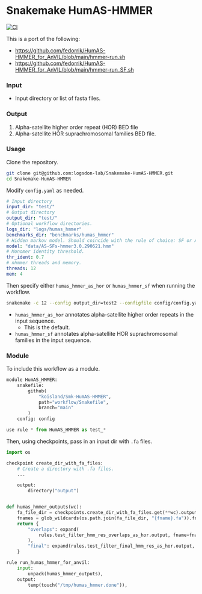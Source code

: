 # Snakemake HumAS-HMMER
[![CI](https://github.com/koisland/Smk-HumAS-HMMER/actions/workflows/main.yml/badge.svg)](https://github.com/koisland/Smk-HumAS-HMMER/actions/workflows/main.yml)

This is a port of the following:
* https://github.com/fedorrik/HumAS-HMMER_for_AnVIL/blob/main/hmmer-run.sh
* https://github.com/fedorrik/HumAS-HMMER_for_AnVIL/blob/main/hmmer-run_SF.sh

### Input
* Input directory or list of fasta files.

### Output
1. Alpha-satellite higher order repeat (HOR) BED file
2. Alpha-satellite HOR suprachromosomal families BED file.

### Usage

Clone the repository.
```bash
git clone git@github.com:logsdon-lab/Snakemake-HumAS-HMMER.git
cd Snakemake-HumAS-HMMER
```

Modify `config.yaml` as needed.
```yaml
# Input directory
input_dir: "test/"
# Output directory
output_dir: "test/"
# Optional workflow directories.
logs_dir: "logs/humas_hmmer"
benchmarks_dir: "benchmarks/humas_hmmer"
# Hidden markov model. Should coincide with the rule of choice: SF or AS-HOR.
model: "data/AS-SFs-hmmer3.0.290621.hmm"
# Monomer identity threshold.
thr_ident: 0.7
# nhmmer threads and memory.
threads: 12
mem: 4
```

Then specify either `humas_hmmer_as_hor` or `humas_hmmer_sf` when running the workflow.
```bash
snakemake -c 12 --config output_dir=test2 --configfile config/config.yaml -np humas_hmmer_as_hor
```
* `humas_hmmer_as_hor` annotates alpha-satellite higher order repeats in the input sequence.
    * This is the default.
* `humas_hmmer_sf` annotates alpha-satellite HOR suprachromosomal families in the input sequence.

### Module
To include this workflow as a module.

```python
module HumAS_HMMER:
    snakefile:
        github(
            "koisland/Smk-HumAS-HMMER",
            path="workflow/Snakefile",
            branch="main"
        )
    config: config

use rule * from HumAS_HMMER as test_*
```

Then, using checkpoints, pass in an input dir with `.fa` files.
```python
import os

checkpoint create_dir_with_fa_files:
    # Create a directory with .fa files.
    ...

    output:
        directory("output")


def humas_hmmer_outputs(wc):
    fa_file_dir = checkpoints.create_dir_with_fa_files.get(**wc).output
    fnames = glob_wildcards(os.path.join(fa_file_dir, "{fname}.fa")).fname
    return {
        "overlaps": expand(
            rules.test_filter_hmm_res_overlaps_as_hor.output, fname=fnames
        ),
        "final": expand(rules.test_filter_final_hmm_res_as_hor.output, fname=fnames),
    }

rule run_humas_hmmer_for_anvil:
    input:
        unpack(humas_hmmer_outputs),
    output:
        temp(touch("/tmp/humas_hmmer.done")),
```
